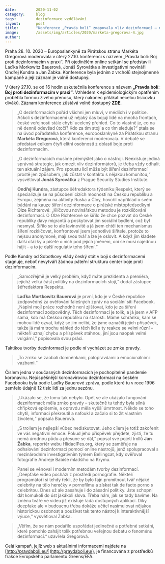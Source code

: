 ```yaml
---
date:         2020-11-02
category:     blog
tags:         dezinformace vzdělávání
layout:       post
title:        "Konference „Pravda bolí“ zmapovala vliv dezinformací – nejen v České republice, nejen o koronaviru"
image:        /assets/img/articles/2020/marketa-gregorova-4.jpg
author:       
---
```



 

Praha 28. 10. 2020 – Europoslankyně za Pirátskou stranu Markéta Gregorová moderovala v úterý 27.10. konferenci s názvem „Pravda bolí: Boj proti dezinformacím v praxi“. Při ojedinělém online setkání se představili Laďka Morkowitz Bauerová, Jonáš Syrovátka a investigativní novináři Ondřej Kundra a Jan Žabka. Konference byla jedním z vrcholů stejnojmenné kampaně a její záznam je volně dostupný.

V úterý 27.10. se od 16 hodin uskutečnila konference s názvem **„Pravda bolí: Boj proti dezinformacím v praxi“**. Vzhledem k epidemiologickým opatřením proběhla formou živého přenosu, který nakonec přilákal necelou tisícovku diváků. Záznam konference zůstává volně dostupný **[ZDE](https://www.youtube.com/watch?v=P2m0-3sMETs)**.

> „O dezinformacích pořád všichni jen mluví, v médiích i v politice. Ačkoli s dezinformacemi už nějaký čas bojují lidé na mnoha frontách, české veřejnosti stále chybí ucelený přehled. Co to vlastně je, co na ně denně odevšad útočí? Kdo za tím stojí a co tím sleduje?“ ptala se na úvod pořadatelka konference, europoslankyně za Pirátskou stranu **Markéta Gregorová**, která konferenci moderovala. V debatě se představí celkem čtyři elitní osobnosti z oblasti boje proti dezinformacím.

> „O dezinformacích musíme přemýšlet jako o nástroji. Neexistuje jediná správná strategie, jak omezit vliv dezinformátorů, je třeba vždy odhalit ten aktuální zájem. Pro spoustu lidí může být šíření dezinformací prostě jen způsobem, jak zůstat v kontaktu s nějakou komunitou,“ vysvětloval **Jonáš Syrovátka** z Prague Security Studies Institute.

> **Ondřej Kundra**, zástupce šéfredaktora týdeníku Respekt, který se specializuje se na působení cizích mocností na Českou republiku a Evropu, zejména na aktivity Ruska a Číny, hovořil například o svém bádání na kauze šíření dezinformace o pirátské místopředsedkyni Olze Richterové: „Klíčovou novinářskou metodou je rozklíčování dezinformací. O Olze Richterové se šířilo že chce pozvat do České republiky davy migrantů a poskytovat jim sociální bydlení, což byl nesmysl. Šířilo se to ale lavinovitě a já jsem chtěl ten mechanismus šíření rozklíčovat, konfrontoval jsem jednotlivé šiřitele, protože to nejsou anonymové, mají svou tvář a lze je oslovit. A když jim kladete další otázky a píšete o nich pod jejich jménem, oni se musí najednou hájit – a to je další regulativ toho šíření.“

Podle Kundry od Sobotkovy vlády český stát v boji s dezinformacemi stagnuje, neboť nevytváří žádnou páteřní strukturu center boje proti dezinformacím. 

> „Samozřejmě je velký problém, když máte prezidenta a premiéra, jejichž velká část politiky na dezinformacích stojí,“ dodal zástupce šéfredaktora Respektu.

> **Laďka Mortkowitz Bauerová** je první, kdo je v České republice zodpovědný za ověřování falešných zpráv na sociální síti Facebook. „Náplní mojí práce rozhodně není zjišťovat, kdo je za šíření dezinformací zodpovědný. Těch dezinformací je tolik, a já jsem v AFP sama, kdo má Českou republiku na starosti. Máme schránku, kam se mohou lidé ozvat, když se jim nelíbí, že jsme označili jejich příspěvek, takže já mám trochu náhled do těch lidí a ty reakce se velmi různí – někteří uznají chybu a příspěvek stáhnou, jiní jsou naopak velmi vulgární,“ popisovala svou práci.

Taktikou tvorby dezinformací je podle ní vycházet ze zrnka pravdy. 

> „To zrnko se zaobalí domněnkami, polopravdami a emocionálními vazbami.“

Číslem jedna v současných dezinformacích je pochopitelně pandemie koronaviru. Nejúspěšnější koronavirovou dezinformací na českém Facebooku byla podle Laďky Bauerové zpráva, podle které tu v roce 1996 zemřelo údajně 12 tisíc lidí za jednu sezónu. 

> „Ukázalo se, že tomu tak nebylo. Opět se ale ukázalo fungování dezniformací: měla zrnko pravdy – skutečně tu tehdy byla silná chřipková epidemie, a opravdu měla vyšší úmrtnost. Někdo se toho chytil, informaci překroutil a nafoukl a začalo si to žít vlastním životem,“ popsala Bauerová.

> „S trollem je nejlepší vůbec nediskutovat. Jeho cílem je totiž zakořenit ve vás negativní emoce. Pokud jeho příspěvek přejdete, zjistí, že tu nemá úrodnou půdu a přesune se dál,“ popsal své pojetí trollů **Jan Žabka**, reportér webu HlídacíPes.org, který se zaměřuje na odhalování dezinformací pomocí online nástrojů, jenž spolupracoval s mezinárodním investigativním týmem Bellingcat, kdy ověřoval fotografie Andreje Babiše mladšího na Krymu.

> Panel se věnoval i moderním metodám tvorby dezinformací. „Deepfake video pochází z prostředí pornografie. Někteří programátoři si tehdy řekli, že by bylo fajn promítnout tvář nějaké celebrity na tělo herečky v pornofilmu a získat tak de facto porno s celebritou. Dnes už ale zasahuje i do zásadní politiky. Jste schopni dát komukoli do úst jakákoli slova. Třeba nám, jak se tady bavíme. Na změnu tváře ve videu již existuje řada dostupných aplikací. Díky deepfake ale v budoucnu třeba dokáže učitel nasimulovat nějakou historickou osobnost a používat tak tento nástroj k interaktivnější výuce,“ vysvětloval Žabka.

> „Věřím, že se nám podařilo uspořádat jedinečné a potřebné setkání, které pomohlo zahájit tolik potřebnou veřejnou debatu o fenoménu dezinformací.“ uzavřela Gregorová. 

Celá kampaň, jejíž web s aktuálními informacemi najdete na [http://pravdaboli.eu/](http://pravdaboli.eu/), je financována z prostředků frakce Evropského parlamentu Greens/EFA.

